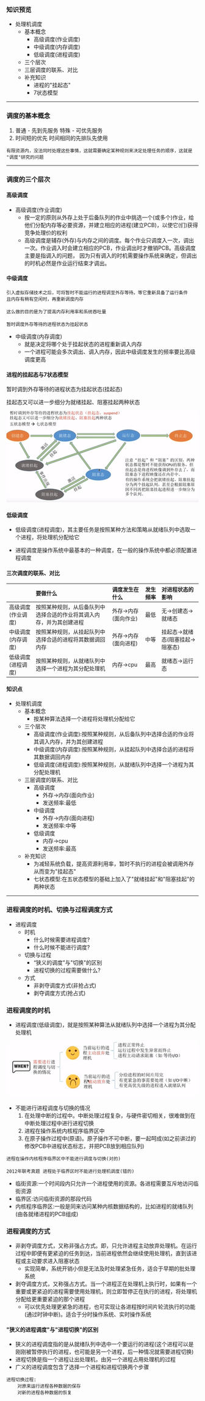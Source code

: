 ### 知识预览

* 处理机调度
  * 基本概念
    * 高级调度\(作业调度\)
    * 中级调度\(内存调度\)
    * 低级调度\(进程调度\)
  * 三个层次
  * 三层调度的联系、对比
  * 补充知识
    * 进程的"挂起态"
    * 7状态模型

---

### 调度的基本概念

1. 普通 - 先到先服务
   特殊 - 可优先服务
2. 时间短的优先
   时间相同的先排队先使用

```
有限资源内，没法同时处理这些事情，这就需要确定某种规则来决定处理任务的顺序，这就是
"调度"研究的问题
```

---

### 调度的三个层次

#### 高级调度

* 高级调度\(作业调度\)
  * 按一定的原则从外存上处于后备队列的作业中挑选一个\(或多个\)作业，给他们分配内存等必要资源，并建立相应的进程\(建立PCB\)，以使它\(们\)获得竞争处理价的权利
  * 高级调度是辅存\(外存\)与内存之间的调度。每个作业只调度入一次，调出一次。作业调入时会建立相应的PCB，作业调出时才撤销PCB。高级调度主要是指调入的问题， 因为只有调入的时机需要操作系统来确定，但调出的时机必然是作业运行结束才调出。

#### 中级调度

```
引入虚拟存储技术之后，可将暂时不能运行的进程调至外存等待。等它重新具备了运行条件
且内存有稍有空闲时，再重新调度内存

这么做的目的是为了提高内存利用率和系统吞吐量

暂时调度外存等待的进程状态为挂起状态
```

* 中级调度\(内存调度\)
  * 就是决定将哪个处于挂起状态的进程重新调入内存
  * 一个进程可能会多次调出、调入内存，因此中级调度发生的频率要比高级调度更高

#### 进程的挂起态与7状态模型

暂时调到外存等待的进程状态为挂起状态\(挂起态\)

挂起态又可以进一步细分为就绪挂起、阻塞挂起两种状态

![](/assets/13.3.6-2.png)

#### 低级调度

* 低级调度\(进程调度\)，其主要任务是按照某种方法和策略从就绪队列中选取一个进程，将处理机分配给它

* 进程调度是操作系统中最基本的一种调度，在一般的操作系统中都必须配置进程调度

#### 三次调度的联系、对比

|  | 要做什么 | 调度发生在什么 | 发生频率 | 对进程状态的影响 |
| :--- | :--- | :--- | :--- | :--- |
| 高级调度\(作业调度\) | 按照某种规则，从后备队列中选择合适的作业将其调入内存，并为其创建进程 | 外存-&gt;内存\(面向作业\) | 最低 | 无-&gt;创建态-&gt;就绪态 |
| 中级调度\(内存调度\) | 按照某种规则，从挂起队列中选择合适的进程将其数据调回内存 | 外存-&gt;内存\(面向进程\) | 中等 | 挂起态-&gt;就绪态\(阻塞挂起-&gt;阻塞态\) |
| 低级调度\(进程调度\) | 按照某种规则，从就绪队列中选择一个进程为其分配处理机 | 内存-&gt;cpu | 最高 | 就绪态-&gt;运行态 |

#### 知识点

* 处理机调度
  * 基本概念
    * 按某种算法选择一个进程将处理机分配给它
  * 三个层次
    * 高级调度\(作业调度\):按照某种规则，从后备队列中选择合适的作业将其调入内存，并为其创建进程
    * 中级调度\(内存调度\):按照某种规则，从挂起队列中选择合适的进程将其数据调回内存
    * 低级调度\(进程调度\):按照某种规则，从就绪队列中选择一个进程为其分配处理机
  * 三层调度的联系、对比
    * 高级调度
      * 外存-&gt;内存\(面向作业\)
      * 发送频率:最低
    * 中级调度
      * 外存-&gt;内存\(面向进程\)
      * 发送频率:中等
    * 低级调度
      * 内存-&gt;cpu
      * 发送频率:最高
  * 补充知识
    * 为减轻系统负载，提高资源利用率，暂时不执行的进程会被调用外存从而变为"挂起态"
    * 七状态模型:在五状态模型的基础上加入了"就绪挂起"和"阻塞挂起"的两种状态

---

### 进程调度的时机、切换与过程调度方式



* 进程调度
  * 时机
    * 什么时候需要进程调度?
    * 什么时候不能进行调度?
  * 切换与过程
    * “狭义的调度”与"切换"的区别
    * 进程切换的过程需要做什么?
  * 方式
    * 非剥夺调度方式\(非抢占式\)
    * 剥夺调度方式\(抢占式\)

### 进程调度的时机

* 进程调度\(低级调度\)，就是按照某种算法从就绪队列中选择一个进程为其分配处理机

![](/assets/13.3.6-3.png)

* 不能进行进程调度与切换的情况
  1. 在处理中断的过程中。中断处理过程复杂，与硬件密切相关，很难做到在中断处理过程中进行进程切换
  2. 进程在操作系统内核程序临界区中
  3. 在原子操作过程中\(原语\)。原子操作不可中断，要一起呵成\(如之前讲过的修改PCB中进程状态标志，并把PCB放到相应队列\)

```
进程在操作内核程序临界区中不能进行调度与切换(对的)

2012年联考真题 进程处于临界区时不能进行处理机调度(错的)
```

* 临街资源:一个时间段内只允许一个进程使用的资源。各进程需要互斥地访问临街资源
* 临界区:访问临街资源的那段代码
* 内核程序临界区:一般是同来访问某种内核数据结构的，比如进程的就绪队列\(由各就绪进程的PCB组成\)

### 进程调度的方式

* 非剥夺调度方式，又称非强占方式。即，只允许进程主动放弃处理机。在运行过程中即便有更紧迫的任务到达，当前进程依然会继续使用处理机，直到该进程或主动要求进入阻塞状态
  * 实现简单，系统开销小但是无法及时处理紧急任务，适合于早期的批处理系统
* 剥夺调度方式，又称强占方式。当一个进程正在处理机上执行时，如果有一个重要或更紧迫的进程需要使用处理机，则立即暂停正在执行的进程，将处理机分配给更重要紧迫的那个进程
  * 可以优先处理更紧急的进程，也可实现让各进程按时间片轮流执行的功能\(通过时钟中断\)。适合于分时操作系统、实时操作系统

#### "狭义的进程调度"与"进程切换"的区别

* 狭义的进程调度指的是从就绪队列中选中一个要运行的进程\(这个进程可以是刚刚被暂停执行的进程，也可能是另一个进程，后一种情况就需要进程切换\)
* 进程切换是指一个进程让出处理机，由另一个进程占用处理机的过程
* 广义的进程调度包含了选择一个进程和进程切换两个步骤

```
进程切换过程:
    对原来运行进程各种数据的保存
    对新的进程各种数据的恢复
```



